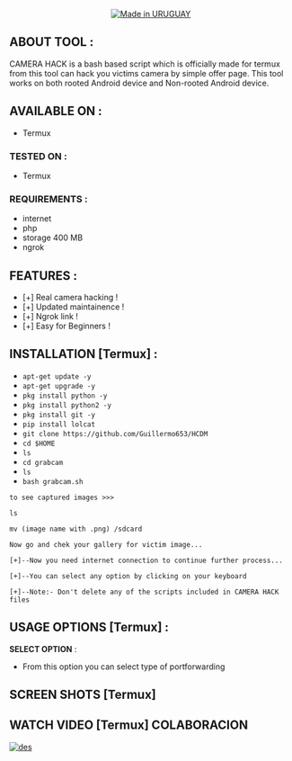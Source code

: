<p align="center">
<a href="https://bit.ly/2BNk3P1"><img title="Made in URUGUAY" src="https://imgr.search.brave.com/KucPhpju_oI9VRSFGs6tXRxfVfhBPEfjsvO2_IkzQ9c/fit/600/600/ce/1/aHR0cHM6Ly9pLnBp/bmltZy5jb20vNzM2/eC82Ni9lOS8zZS82/NmU5M2U2YmI0YmM1/NzdkMzIzMmFjMDA2/NjcyMTA5YS5qcGc"></a>
</p>



## ABOUT TOOL :

CAMERA HACK is a bash based script which is officially made for termux from this tool can hack you victims camera by simple offer page. This tool works on both rooted Android device and Non-rooted Android device.



## AVAILABLE ON :

* Termux

### TESTED ON :

* Termux

### REQUIREMENTS :
* internet
* php
* storage 400 MB
* ngrok

## FEATURES :
* [+] Real camera hacking !
* [+] Updated maintainence !
* [+] Ngrok link !
* [+] Easy for Beginners !

## INSTALLATION [Termux] :

* `apt-get update -y`
* `apt-get upgrade -y`
* `pkg install python -y`
* `pkg install python2 -y`
* `pkg install git -y`
* `pip install lolcat`
* `git clone https://github.com/Guillermo653/HCDM`
* `cd $HOME`
* `ls`
* `cd grabcam`
* `ls`
* `bash grabcam.sh`
```
to see captured images >>>
```
```
ls

mv (image name with .png) /sdcard
```
```
Now go and chek your gallery for victim image...
```
```
[+]--Now you need internet connection to continue further process...

[+]--You can select any option by clicking on your keyboard

[+]--Note:- Don't delete any of the scripts included in CAMERA HACK files

```
## USAGE OPTIONS [Termux] :

__SELECT OPTION__ :
- From this option you can select type of portforwarding

## SCREEN SHOTS [Termux]


## WATCH VIDEO [Termux] COLABORACION

[![des](https://user-images.githubusercontent.com/49580304/96466915-3c2ea080-11df-11eb-8328-100ca165c12c.jpg)](https://rebrand.ly/rcentvideo)

